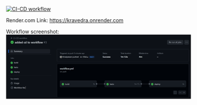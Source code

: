[![CI-CD workflow](https://github.com/Krasipeace/kravedra-regular-exam/actions/workflows/workflow.yml/badge.svg)](https://github.com/Krasipeace/kravedra-regular-exam/actions/workflows/workflow.yml)

Render.com Link: https://kravedra.onrender.com

Workflow screenshot: 
![scr](scr.PNG)